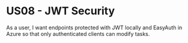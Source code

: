 # US08 - JWT Security

As a user, I want endpoints protected with JWT locally and EasyAuth in Azure so that only authenticated clients can modify tasks.
